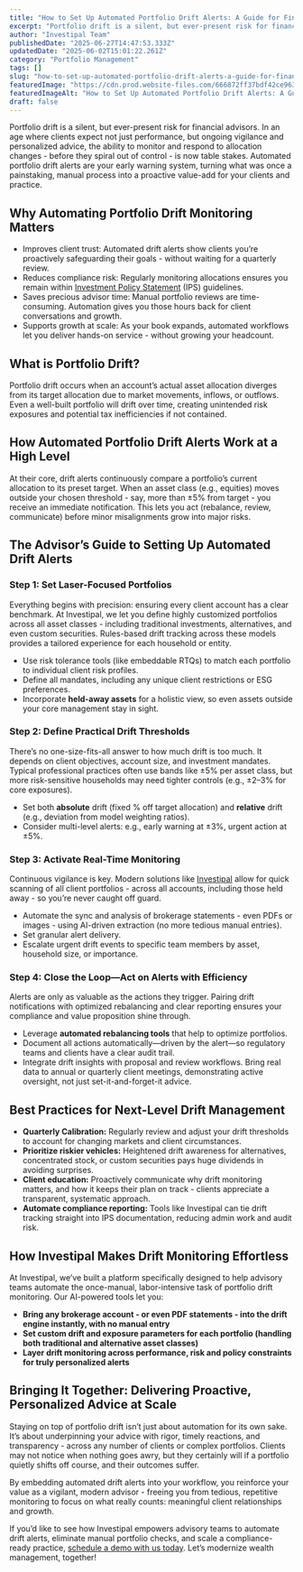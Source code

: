 ```yaml
---
title: "How to Set Up Automated Portfolio Drift Alerts: A Guide for Financial Advisors"
excerpt: "Portfolio drift is a silent, but ever-present risk for financial advisors. In an age where clients expect not just performance, but ongoing vigilance and personalized advice, the ability to monitor and respond to."
author: "Investipal Team"
publishedDate: "2025-06-27T14:47:53.333Z"
updatedDate: "2025-06-02T15:01:22.261Z"
category: "Portfolio Management"
tags: []
slug: "how-to-set-up-automated-portfolio-drift-alerts-a-guide-for-financial-advisors"
featuredImage: "https://cdn.prod.website-files.com/666872ff37bdf42ce9637d77/683dbcc14723b2b7d3b606eb_Automating%20Financial%20Advisory%20Practices%20How%20to%20Build%20a%20Lean%20Advisory%20Team%20(4).png"
featuredImageAlt: "How to Set Up Automated Portfolio Drift Alerts: A Guide for Financial Advisors"
draft: false
---
```

<p>Portfolio drift is a silent, but ever-present risk for financial advisors. In an age where clients expect not just performance, but ongoing vigilance and personalized advice, the ability to monitor and respond to allocation changes - before they spiral out of control - is now table stakes. Automated portfolio drift alerts are your early warning system, turning what was once a painstaking, manual process into a proactive value-add for your clients and practice.</p>

<h2>Why Automating Portfolio Drift Monitoring Matters</h2>

  <ul><li>Improves client trust: Automated drift alerts show clients you’re proactively safeguarding their goals - without waiting for a quarterly review.</li><li>Reduces compliance risk: Regularly monitoring allocations ensures you remain within <a href="/features/investment-policy-statements">Investment Policy Statement</a> (IPS)  guidelines.</li><li>Saves precious advisor time: Manual portfolio reviews are time-consuming. Automation gives you those hours back for client conversations and growth.</li><li>Supports growth at scale: As your book expands, automated workflows let you deliver hands-on service - without growing your headcount.</li></ul>
  
  
  


<h2>What is Portfolio Drift?</h2>
<p>Portfolio drift occurs when an account’s actual asset allocation diverges from its target allocation due to market movements, inflows, or outflows. Even a well-built portfolio will drift over time, creating unintended risk exposures and potential tax inefficiencies if not contained.</p>

<h2>How Automated Portfolio Drift Alerts Work at a High Level</h2>
<p>At their core, drift alerts continuously compare a portfolio’s current allocation to its preset target. When an asset class (e.g., equities) moves outside your chosen threshold - say, more than ±5% from target - you receive an immediate notification. This lets you act (rebalance, review, communicate) before minor misalignments grow into major risks.</p>

<h2>The Advisor’s Guide to Setting Up Automated Drift Alerts</h2>

<h3>Step 1: Set Laser-Focused Portfolios</h3>
<p>Everything begins with precision: ensuring every client account has a clear benchmark. At Investipal, we let you define highly customized portfolios across all asset classes - including traditional investments, alternatives, and even custom securities. Rules-based drift tracking across these models provides a tailored experience for each household or entity.</p>
<ul>
  <li>Use risk tolerance tools (like embeddable RTQs) to match each portfolio to individual client risk profiles.</li>
  <li>Define all mandates, including any unique client restrictions or ESG preferences.</li>
  <li>Incorporate <strong>held-away assets</strong> for a holistic view, so even assets outside your core management stay in sight.</li>
</ul>

<h3>Step 2: Define Practical Drift Thresholds</h3>
<p>There’s no one-size-fits-all answer to how much drift is too much. It depends on client objectives, account size, and investment mandates. Typical professional practices often use bands like ±5% per asset class, but more risk-sensitive households may need tighter controls (e.g., ±2–3% for core exposures).</p>
<ul>
  <li>Set both <strong>absolute</strong> drift (fixed % off target allocation) and <strong>relative</strong> drift (e.g., deviation from model weighting ratios).</li>
  <li>Consider multi-level alerts: e.g., early warning at ±3%, urgent action at ±5%.</li>
</ul>

<h3>Step 3: Activate Real-Time Monitoring</h3>
<p>Continuous vigilance is key. Modern solutions like <a href="" target="_blank">Investipal</a> allow for quick scanning of all client portfolios - across all accounts, including those held away - so you’re never caught off guard.</p>
<ul>
  <li>Automate the sync and analysis of brokerage statements - even PDFs or images - using AI-driven extraction (no more tedious manual entries).</li>
  <li>Set granular alert delivery.</li>
  <li>Escalate urgent drift events to specific team members by asset, household size, or importance.</li>
  
</ul>

<h3>Step 4: Close the Loop—Act on Alerts with Efficiency</h3>
<p>Alerts are only as valuable as the actions they trigger. Pairing drift notifications with optimized rebalancing and clear reporting ensures your compliance and value proposition shine through.</p>
<ul>
  <li>Leverage <strong>automated rebalancing tools</strong> that help to optimize portfolios.</li>
  <li>Document all actions automatically—driven by the alert—so regulatory teams and clients have a clear audit trail.</li>
  <li>Integrate drift insights with proposal and review workflows. Bring real data to annual or quarterly client meetings, demonstrating active oversight, not just set-it-and-forget-it advice.</li>
</ul>

<h2>Best Practices for Next-Level Drift Management</h2>

<ul>
  <li><strong>Quarterly Calibration:</strong> Regularly review and adjust your drift thresholds to account for changing markets and client circumstances.</li>
  
  <li><strong>Prioritize riskier vehicles:</strong> Heightened drift awareness for alternatives, concentrated stock, or custom securities pays huge dividends in avoiding surprises.</li>
  <li><strong>Client education:</strong> Proactively communicate why drift monitoring matters, and how it keeps their plan on track - clients appreciate a transparent, systematic approach.</li>
  <li><strong>Automate compliance reporting:</strong> Tools like Investipal can tie drift tracking straight into IPS documentation, reducing admin work and audit risk.</li>
</ul>

<h2>How Investipal Makes Drift Monitoring Effortless</h2>
<p>At Investipal, we’ve built a platform specifically designed to help advisory teams automate the once-manual, labor-intensive task of portfolio drift monitoring. Our AI-powered tools let you:</p>
<ul>
  <li><strong>Bring any brokerage account - or even PDF statements - into the drift engine instantly, with no manual entry</strong></li>
  <li><strong>Set custom drift and exposure parameters for each portfolio (handling both traditional and alternative asset classes)</strong></li>
  <li><strong>Layer drift monitoring across performance, risk and policy constraints for truly personalized alerts</strong></li>
  
</ul>




<h2>Bringing It Together: Delivering Proactive, Personalized Advice at Scale</h2>
<p>Staying on top of portfolio drift isn’t just about automation for its own sake. It’s about underpinning your advice with rigor, timely reactions, and transparency - across any number of clients or complex portfolios. Clients may not notice when nothing goes awry, but they certainly will if a portfolio quietly shifts off course, and their outcomes suffer.</p>
<p>By embedding automated drift alerts into your workflow, you reinforce your value as a vigilant, modern advisor - freeing you from tedious, repetitive monitoring to focus on what really counts: meaningful client relationships and growth.</p>

<p>If you’d like to see how Investipal empowers advisory teams to automate drift alerts, eliminate manual portfolio checks, and scale a compliance-ready practice, <a href="" target="_blank">schedule a demo with us today</a>. Let’s modernize wealth management, together!</p>

